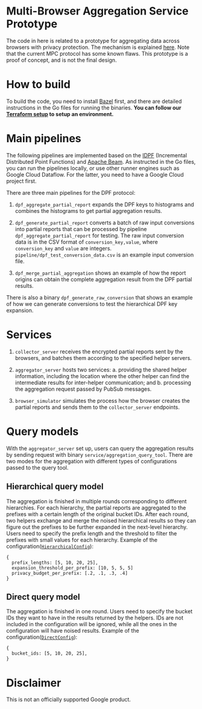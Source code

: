 # Multi-Browser Aggregation Service Prototype

The code in here is related to a prototype for aggregating data across browsers with privacy protection. The mechanism is explained [here](https://github.com/WICG/conversion-measurement-api/blob/master/SERVICE.md). Note that the current MPC protocol has some known flaws. This prototype is a proof of concept, and is not the final design.

# How to build

To build the code, you need to install [Bazel](https://bazel.build/) first, and there are detailed instructions in the Go files for running the binaries.
**You can follow our [Terraform setup](terraform/README.md) to setup an environment.**

# Main pipelines

The following pipelines are implemented based on the [IDPF](https://github.com/google/distributed_point_functions) (Incremental Distributed Point Functions) and [Apache Beam](https://beam.apache.org/). As instructed in the Go files, you can run the pipelines locally, or use other runner engines such as Google Cloud Dataflow. For the latter, you need to have a Google Cloud project first.

There are three main pipelines for the DPF protocol:

1. `dpf_aggregate_partial_report` expands the DPF keys to histograms and combines the histograms to get partial aggregation results.


2. `dpf_generate_partial_report` converts a batch of raw input conversions into partial reports that can be processed by pipeline `dpf_aggregate_partial_report` for testing. The raw input conversion data is in the CSV format of `conversion_key,value`, where `conversion_key` and `value` are integers. `pipeline/dpf_test_conversion_data.csv` is an example input conversion file.

3. `dpf_merge_partial_aggregation` shows an example of how the report origins can obtain the complete aggregation result from the DPF partial results.

There is also a binary `dpf_generate_raw_conversion` that shows an example of how we can generate conversions to test the hierarchical DPF key expansion.

# Services

1. `collector_server` receives the encrypted partial reports sent by the browsers, and batches them according to the specified helper servers.

2. `aggregator_server` hosts two services: a. providing the shared helper information, including the location where the other helper can find the intermediate results for inter-helper communication; and b. processing the aggregation request passed by PubSub messages.

3. `browser_simulator` simulates the process how the browser creates the partial reports and sends them to the `collector_server` endpoints.

# Query models
With the `aggregator_server` set up, users can query the aggregation results by sending request with binary `service/aggregation_query_tool`. There are two modes for the aggregation with different types of configurations passed to the query tool.

## Hierarchical query model
The aggregation is finished in multiple rounds corresponding to different hierarchies. For each hierarchy, the partial reports are aggregated to the prefixes with a certain length of the original bucket IDs. After each round, two helpers exchange and merge the noised hierarchical results so they can figure out the prefixes to be further expanded in the next-level hierarchy. Users need to specify the prefix length and the threshold to filter the prefixes with small values for each hierarchy. Example of the configuration([`HierarchicalConfig`](https://github.com/google/privacy-sandbox-aggregation-service/blob/383a29498eaaef00eb3cb7974869a51a5de7f797/service/query.go#L45)):

```
{
  prefix_lengths: [5, 10, 20, 25],
  expansion_threshold_per_prefix: [10, 5, 5, 5]
  privacy_budget_per_prefix: [.2, .1, .3, .4]
}
```
## Direct query model
The aggregation is finished in one round. Users need to specify the bucket IDs they want to have in the results returned by the helpers. IDs are not included in the configuration will be ignored, while all the ones in the configuration will have noised results. Example of the configuration([`DirectConfig`](https://github.com/google/privacy-sandbox-aggregation-service/blob/383a29498eaaef00eb3cb7974869a51a5de7f797/service/query.go#L52)):

```
{
  bucket_ids: [5, 10, 20, 25],
}
```



# Disclaimer

This is not an officially supported Google product.
